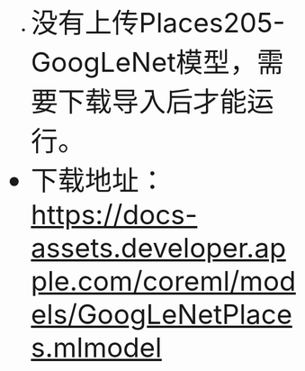 * <font size=10>没有上传Places205-GoogLeNet模型，需要下载导入后才能运行。
* 下载地址：https://docs-assets.developer.apple.com/coreml/models/GoogLeNetPlaces.mlmodel

